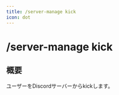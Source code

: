 ```yaml
---
title: /server-manage kick
icon: dot
---
```


# /server-manage kick
## 概要
ユーザーをDiscordサーバーからkickします。